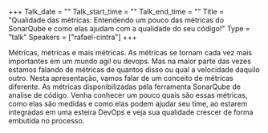 +++
Talk_date = ""
Talk_start_time = ""
Talk_end_time = ""
Title = "Qualidade das métricas: Entendendo um pouco das métricas do SonarQube e como elas ajudam com a qualidade do seu código!"
Type = "talk"
Speakers = ["rafael-cintra"]
+++

Métricas, métricas e mais métricas. As métricas se tornam cada vez mais importantes em um mundo agil ou devops. Mas na maior parte das vezes estamos falando de métricas de quantos disso ou qual a velocidade daquilo outro. Nesta apresentação, vamos falar de um conceito de métricas diferente. As métricas disponibilizadas pela ferramenta SonarQube de analise de código. Venha conhecer um pouco quais são essas métricas, como elas são medidas e como elas podem ajudar seu time, ao estarem integradas em uma esteira DevOps e veja sua qualidade crescer de forma embutida no processo.
